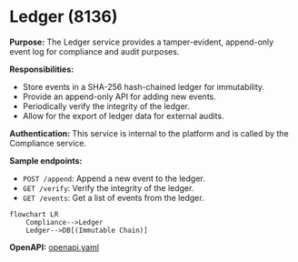 # Ledger (8136)

**Purpose:** The Ledger service provides a tamper-evident, append-only event log for compliance and audit purposes.

**Responsibilities:**
- Store events in a SHA-256 hash-chained ledger for immutability.
- Provide an append-only API for adding new events.
- Periodically verify the integrity of the ledger.
- Allow for the export of ledger data for external audits.

**Authentication:** This service is internal to the platform and is called by the Compliance service.

**Sample endpoints:**
- `POST /append`: Append a new event to the ledger.
- `GET /verify`: Verify the integrity of the ledger.
- `GET /events`: Get a list of events from the ledger.

```mermaid
flowchart LR
    Compliance-->Ledger
    Ledger-->DB[(Immutable Chain)]
```

**OpenAPI:** [openapi.yaml](./openapi.yaml)
